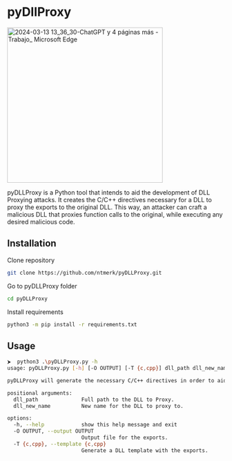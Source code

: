 # pyDllProxy
<img width="360" alt="2024-03-13 13_36_30-ChatGPT y 4 páginas más - Trabajo_ Microsoft​ Edge" src="https://github.com/NtMerk/pyDLLProxy/assets/19492870/5ca7fa09-d82c-4d40-a9e0-2ee542cb4488">

pyDLLProxy is a Python tool that intends to aid the development of DLL Proxying attacks. It creates the C/C++ directives necessary for a DLL to proxy the exports to the original DLL. This way, an attacker can craft a malicious DLL that proxies function calls to the original, while executing any desired malicious code.

## Installation
Clone repository
```sh
git clone https://github.com/ntmerk/pyDLLProxy.git
```
Go to pyDLLProxy folder
```sh
cd pyDLLProxy
```
Install requirements
```sh
python3 -m pip install -r requirements.txt
```

## Usage
```sh
⮞  python3 .\pyDLLProxy.py -h
usage: pyDLLProxy.py [-h] [-O OUTPUT] [-T {c,cpp}] dll_path dll_new_name

pyDLLProxy will generate the necessary C/C++ directives in order to aid in the development of DLL Proxying techniques.

positional arguments:
  dll_path              Full path to the DLL to Proxy.
  dll_new_name          New name for the DLL to proxy to.

options:
  -h, --help            show this help message and exit
  -O OUTPUT, --output OUTPUT
                        Output file for the exports.
  -T {c,cpp}, --template {c,cpp}
                        Generate a DLL template with the exports.
```
